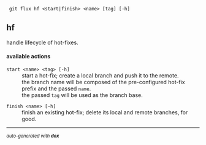 
     git flux hf <start|finish> <name> [tag] [-h]


## hf

handle lifecycle of hot-fixes.

#### available actions

<dl>
	<dt><code>start &lt;name&gt; &lt;tag&gt; [-h]</code></dt>
	<dd>start a hot-fix; create a local branch and push it to the remote.<br/>
the branch name will be composed of the pre-configured hot-fix prefix and the passed <code>name</code>.<br/>
the passed <code>tag</code> will be used as the branch base.<br/></dd>
</dl>
<dl>
	<dt><code>finish &lt;name&gt; [-h]</code></dt>
	<dd>finish an existing hot-fix; delete its local and remote branches, for good.<br/></dd>
</dl>



---

<sub><i>auto-generated with <b>dox</b></i></sub>

